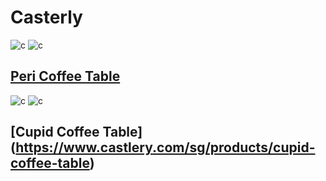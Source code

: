 # Casterly
![c](https://res.cloudinary.com/castlery/image/private/w_1000,f_auto,q_auto/b_rgb:F3F3F3,c_fit/v1639132792/crusader/variants/50850023/Peri-Coffee-Table-Shared2.jpg)
![c](https://img.castlery.sg/products/images/3331/large_x2/peri-coffee-table.jpg?1496383557)
## [Peri Coffee Table](https://www.castlery.com/sg/products/peri-coffee-table)

![c](https://res.cloudinary.com/castlery/image/private/w_1000,f_auto,q_auto/b_rgb:F3F3F3,c_fit/v1636706833/crusader/variants/50850016/Cupid-Coffee-Table-Shared1.jpg)
![c](https://img.castlery.sg/products/images/192417/large_x2/cupid-base.jpg?1590987679)
## [Cupid Coffee Table] (https://www.castlery.com/sg/products/cupid-coffee-table)



